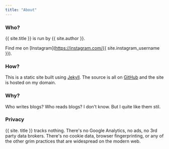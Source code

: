 ```yaml
---
title: "About"
---
```


### Who?
{{ site.title }} is run by {{ site.author }}. 

Find me on [Instagram](https://instagram.com/{{ site.instagram_username }}).

### How?
This is a static site built using [Jekyll](https://jekyllrb.com/). The source is all on [GitHub](https://github.com/brokensbone/rumandpopcorn/) and the site is hosted on my domain.

### Why?
Who writes blogs? Who reads blogs? I don't know. But I quite like them stil. 

### Privacy
{{ site. title }} tracks nothing. There's no Google Analytics, no ads, no 3rd party data brokers. There's no cookie data, browser fingerprinting, or any of the other grim practices that are widespread on the modern web. 
